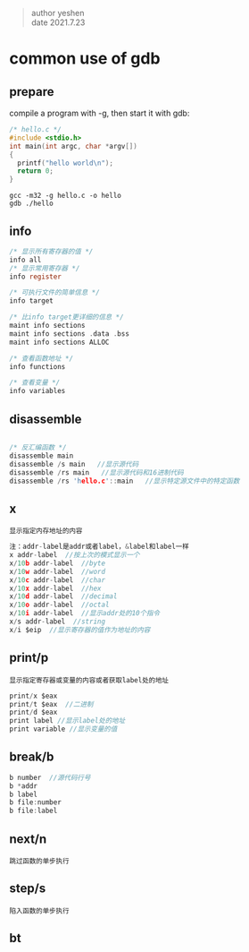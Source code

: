 
> author yeshen  
> date 2021.7.23

# common use of gdb

## prepare

compile a program with -g, then start it with gdb:

```c
/* hello.c */
#include <stdio.h>
int main(int argc, char *argv[])
{
  printf("hello world\n");
  return 0;
}
```
`gcc -m32 -g hello.c -o hello`  
`gdb ./hello`

## info

```c
/* 显示所有寄存器的值 */
info all
/* 显示常用寄存器 */
info register

/* 可执行文件的简单信息 */
info target

/* 比info target更详细的信息 */
maint info sections
maint info sections .data .bss
maint info sections ALLOC

/* 查看函数地址 */
info functions

/* 查看变量 */
info variables

```

## disassemble

```c

/* 反汇编函数 */
disassemble main
disassemble /s main   //显示源代码
disassemble /rs main   //显示源代码和16进制代码
disassemble /rs 'hello.c'::main   //显示特定源文件中的特定函数

```

## x

`显示指定内存地址的内容`

```c
注：addr-label是addr或者label，&label和label一样
x addr-label  //按上次的模式显示一个
x/10b addr-label  //byte
x/10w addr-label  //word
x/10c addr-label  //char
x/10x addr-label  //hex
x/10d addr-label  //decimal
x/10o addr-label  //octal
x/10i addr-label  //显示addr处的10个指令
x/s addr-label  //string
x/i $eip  //显示寄存器的值作为地址的内容
```

## print/p

`显示指定寄存器或变量的内容或者获取label处的地址`

```c
print/x $eax
print/t $eax  //二进制
print/d $eax
print label //显示label处的地址
print variable //显示变量的值

```

## break/b

```c
b number  //源代码行号
b *addr
b label
b file:number
b file:label

```

## next/n

`跳过函数的单步执行`

## step/s

`陷入函数的单步执行`

## bt



